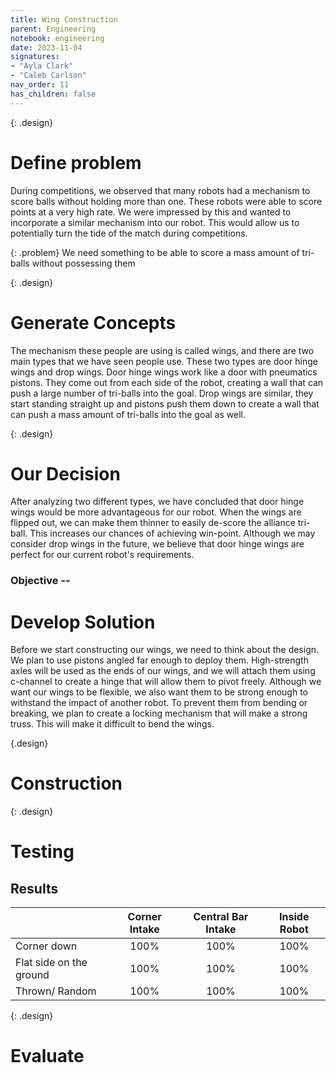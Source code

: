```yaml
---
title: Wing Construction
parent: Engineering
notebook: engineering
date: 2023-11-04
signatures:
- "Ayla Clark"
- "Caleb Carlson"
nav_order: 11
has_children: false
---
```


 {: .design}
# Define problem 

During competitions, we observed that many robots had a mechanism to score balls without holding more than one. These robots were able to score points at a very high rate. We were impressed by this and wanted to incorporate a similar mechanism into our robot. This would allow us to potentially turn the tide of the match during competitions.

{: .problem}
We need something to be able to score a mass amount of tri-balls without possessing them 

{: .design}
# Generate Concepts

The mechanism these people are using is called wings, and there are two main types that we have seen people use. These two types are door hinge wings and drop wings. Door hinge wings work like a door with pneumatics pistons. They come out from each side of the robot, creating a wall that can push a large number of tri-balls into the goal. Drop wings are similar, they start standing straight up and pistons push them down to create a wall that can push a mass amount of tri-balls into the goal as well.

{: .design}
# Our Decision

After analyzing two different types, we have concluded that door hinge wings would be more advantageous for our robot. When the wings are flipped out, we can make them thinner to easily de-score the alliance tri-ball. This increases our chances of achieving win-point. Although we may consider drop wings in the future, we believe that door hinge wings are perfect for our current robot's requirements.

### Objective --

# Develop Solution

Before we start constructing our wings, we need to think about the design. We plan to use pistons angled far enough to deploy them. High-strength axles will be used as the ends of our wings, and we will attach them using c-channel to create a hinge that will allow them to pivot freely. Although we want our wings to be flexible, we also want them to be strong enough to withstand the impact of another robot. To prevent them from bending or breaking, we plan to create a locking mechanism that will make a strong truss. This will make it difficult to bend the wings.

{.design}
# Construction

{: .design}
# Testing

## Results 

| | Corner Intake| Central Bar Intake | Inside Robot |
|:---|:---:|:---:|:---:|
| Corner down | 100% | 100% | 100% |
|  Flat side on the ground  | 100% | 100% | 100% |
| Thrown/ Random | 100% | 100% | 100% |

{: .design}
# Evaluate

